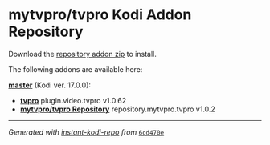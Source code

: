 # mytvpro/tvpro Kodi Addon Repository

Download the [repository addon zip](master/datadir/repository.mytvpro.tvpro/repository.mytvpro.tvpro-1.0.2.zip) to install.

The following addons are available here:

[__master__](master/addons.xml) (Kodi ver. 17.0.0):

- [__tvpro__](master/datadir/plugin.video.tvpro/plugin.video.tvpro-1.0.62.zip) plugin.video.tvpro v1.0.62
- [__mytvpro/tvpro Repository__](master/datadir/repository.mytvpro.tvpro/repository.mytvpro.tvpro-1.0.2.zip) repository.mytvpro.tvpro v1.0.2

----
_Generated with [instant-kodi-repo](https://github.com/ping/instant-kodi-repo/) from_ [``6cd470e``](https://github.com/mytvpro/tvpro/commit/6cd470ebae8bf965f71045ce6b34ce9b86abe6ea)
